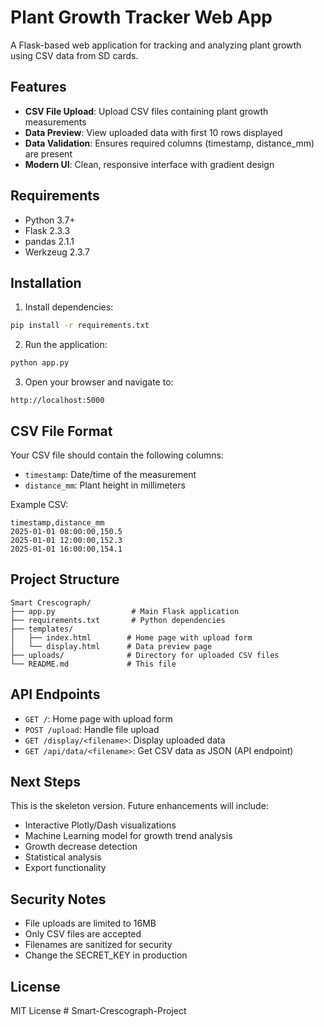 # Plant Growth Tracker Web App

A Flask-based web application for tracking and analyzing plant growth using CSV data from SD cards.

## Features

- **CSV File Upload**: Upload CSV files containing plant growth measurements
- **Data Preview**: View uploaded data with first 10 rows displayed
- **Data Validation**: Ensures required columns (timestamp, distance_mm) are present
- **Modern UI**: Clean, responsive interface with gradient design

## Requirements

- Python 3.7+
- Flask 2.3.3
- pandas 2.1.1
- Werkzeug 2.3.7

## Installation

1. Install dependencies:
```bash
pip install -r requirements.txt
```

2. Run the application:
```bash
python app.py
```

3. Open your browser and navigate to:
```
http://localhost:5000
```

## CSV File Format

Your CSV file should contain the following columns:
- `timestamp`: Date/time of the measurement
- `distance_mm`: Plant height in millimeters

Example CSV:
```csv
timestamp,distance_mm
2025-01-01 08:00:00,150.5
2025-01-01 12:00:00,152.3
2025-01-01 16:00:00,154.1
```

## Project Structure

```
Smart Crescograph/
├── app.py                 # Main Flask application
├── requirements.txt       # Python dependencies
├── templates/
│   ├── index.html        # Home page with upload form
│   └── display.html      # Data preview page
├── uploads/              # Directory for uploaded CSV files
└── README.md             # This file
```

## API Endpoints

- `GET /`: Home page with upload form
- `POST /upload`: Handle file upload
- `GET /display/<filename>`: Display uploaded data
- `GET /api/data/<filename>`: Get CSV data as JSON (API endpoint)

## Next Steps

This is the skeleton version. Future enhancements will include:
- Interactive Plotly/Dash visualizations
- Machine Learning model for growth trend analysis
- Growth decrease detection
- Statistical analysis
- Export functionality

## Security Notes

- File uploads are limited to 16MB
- Only CSV files are accepted
- Filenames are sanitized for security
- Change the SECRET_KEY in production

## License

MIT License
#   S m a r t - C r e s c o g r a p h - P r o j e c t  
 